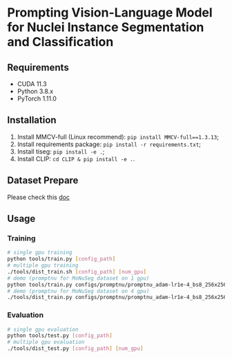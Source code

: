 # Prompting Vision-Language Model for Nuclei Instance Segmentation and Classification

## Requirements
- CUDA 11.3
- Python 3.8.x
- PyTorch 1.11.0

## Installation
1. Install MMCV-full (Linux recommend): `pip install MMCV-full==1.3.13`;
2. Install requirements package: `pip install -r requirements.txt`;
3. Install tiseg: `pip install -e .`;
4. Install CLIP: `cd CLIP & pip install -e .`.

## Dataset Prepare 
Please check this [doc](./docs/data_prepare.md)

## Usage
### Training 
```bash
# single gpu training
python tools/train.py [config_path]
# multiple gpu training
./tools/dist_train.sh [config_path] [num_gpu]
# demo (promptnu for MoNuSeg dataset on 1 gpu)
python tools/train.py configs/promptnu/promptnu_adam-lr1e-4_bs8_256x256_300e_monuseg.py
# demo (promptnu for MoNuSeg dataset on 4 gpu)
./tools/dist_train.py configs/promptnu/promptnu_adam-lr1e-4_bs8_256x256_300e_monuseg.py 4
```

### Evaluation
```bash
# single gpu evaluation
python tools/test.py [config_path]
# multiple gpu evaluation
./tools/dist_test.py [config_path] [num_gpu]
```

